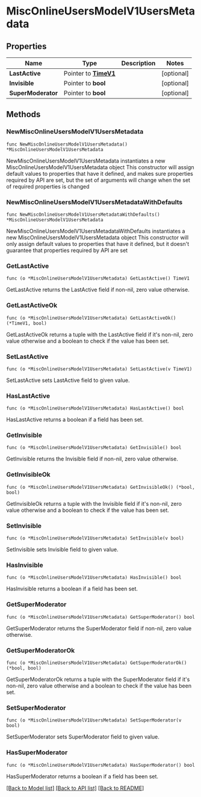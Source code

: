 # MiscOnlineUsersModelV1UsersMetadata

## Properties

Name | Type | Description | Notes
------------ | ------------- | ------------- | -------------
**LastActive** | Pointer to [**TimeV1**](TimeV1.md) |  | [optional] 
**Invisible** | Pointer to **bool** |  | [optional] 
**SuperModerator** | Pointer to **bool** |  | [optional] 

## Methods

### NewMiscOnlineUsersModelV1UsersMetadata

`func NewMiscOnlineUsersModelV1UsersMetadata() *MiscOnlineUsersModelV1UsersMetadata`

NewMiscOnlineUsersModelV1UsersMetadata instantiates a new MiscOnlineUsersModelV1UsersMetadata object
This constructor will assign default values to properties that have it defined,
and makes sure properties required by API are set, but the set of arguments
will change when the set of required properties is changed

### NewMiscOnlineUsersModelV1UsersMetadataWithDefaults

`func NewMiscOnlineUsersModelV1UsersMetadataWithDefaults() *MiscOnlineUsersModelV1UsersMetadata`

NewMiscOnlineUsersModelV1UsersMetadataWithDefaults instantiates a new MiscOnlineUsersModelV1UsersMetadata object
This constructor will only assign default values to properties that have it defined,
but it doesn't guarantee that properties required by API are set

### GetLastActive

`func (o *MiscOnlineUsersModelV1UsersMetadata) GetLastActive() TimeV1`

GetLastActive returns the LastActive field if non-nil, zero value otherwise.

### GetLastActiveOk

`func (o *MiscOnlineUsersModelV1UsersMetadata) GetLastActiveOk() (*TimeV1, bool)`

GetLastActiveOk returns a tuple with the LastActive field if it's non-nil, zero value otherwise
and a boolean to check if the value has been set.

### SetLastActive

`func (o *MiscOnlineUsersModelV1UsersMetadata) SetLastActive(v TimeV1)`

SetLastActive sets LastActive field to given value.

### HasLastActive

`func (o *MiscOnlineUsersModelV1UsersMetadata) HasLastActive() bool`

HasLastActive returns a boolean if a field has been set.

### GetInvisible

`func (o *MiscOnlineUsersModelV1UsersMetadata) GetInvisible() bool`

GetInvisible returns the Invisible field if non-nil, zero value otherwise.

### GetInvisibleOk

`func (o *MiscOnlineUsersModelV1UsersMetadata) GetInvisibleOk() (*bool, bool)`

GetInvisibleOk returns a tuple with the Invisible field if it's non-nil, zero value otherwise
and a boolean to check if the value has been set.

### SetInvisible

`func (o *MiscOnlineUsersModelV1UsersMetadata) SetInvisible(v bool)`

SetInvisible sets Invisible field to given value.

### HasInvisible

`func (o *MiscOnlineUsersModelV1UsersMetadata) HasInvisible() bool`

HasInvisible returns a boolean if a field has been set.

### GetSuperModerator

`func (o *MiscOnlineUsersModelV1UsersMetadata) GetSuperModerator() bool`

GetSuperModerator returns the SuperModerator field if non-nil, zero value otherwise.

### GetSuperModeratorOk

`func (o *MiscOnlineUsersModelV1UsersMetadata) GetSuperModeratorOk() (*bool, bool)`

GetSuperModeratorOk returns a tuple with the SuperModerator field if it's non-nil, zero value otherwise
and a boolean to check if the value has been set.

### SetSuperModerator

`func (o *MiscOnlineUsersModelV1UsersMetadata) SetSuperModerator(v bool)`

SetSuperModerator sets SuperModerator field to given value.

### HasSuperModerator

`func (o *MiscOnlineUsersModelV1UsersMetadata) HasSuperModerator() bool`

HasSuperModerator returns a boolean if a field has been set.


[[Back to Model list]](../README.md#documentation-for-models) [[Back to API list]](../README.md#documentation-for-api-endpoints) [[Back to README]](../README.md)


